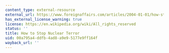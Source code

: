 ```yaml
---
content_type: external-resource
external_url: https://www.foreignaffairs.com/articles/2004-01-01/how-stop-nuclear-terror
has_external_license_warning: true
license: https://en.wikipedia.org/wiki/All_rights_reserved
status: ''
title: How to Stop Nuclear Terror
uid: 00a795a4-ddfb-4ad8-a9e9-5177e9ff164f
wayback_url: ''
---
```

